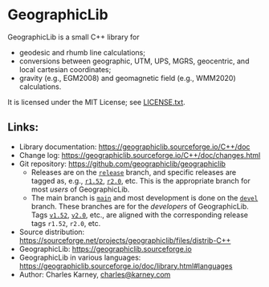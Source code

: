 # GeographicLib

GeographicLib is a small C++ library for

* geodesic and rhumb line calculations;
* conversions between geographic, UTM, UPS, MGRS, geocentric, and local
  cartesian coordinates;
* gravity (e.g., EGM2008) and geomagnetic field (e.g., WMM2020)
  calculations.

It is licensed under the MIT License; see
[LICENSE.txt](https://geographiclib.sourceforge.io/LICENSE.txt).

## Links:

* Library documentation: https://geographiclib.sourceforge.io/C++/doc
* Change log: https://geographiclib.sourceforge.io/C++/doc/changes.html
* Git repository: https://github.com/geographiclib/geographiclib
  * Releases are on the [`release`](../../release) branch, and specific
    releases are tagged as, e.g., [`r1.52`](../../tree/r1.52),
    [`r2.0`](../../tree/r2.0), etc.  This is the appropriate branch
    for most *users* of GeographicLib.
  * The main branch is [`main`](../..) and most development is done on
    the [`devel`](../../tree/devel) branch.  These branches are for the
    *developers* of GeographicLib.  Tags [`v1.52`](../../tree/v1.52),
    [`v2.0`](../../tree/v2.0), etc., are aligned with the
    corresponding release tags `r1.52`, `r2.0`, etc.
* Source distribution:
  https://sourceforge.net/projects/geographiclib/files/distrib-C++
* GeographicLib: https://geographiclib.sourceforge.io
* GeographicLib in various languages:
  https://geographiclib.sourceforge.io/doc/library.html#languages
* Author: Charles Karney, <charles@karney.com>
